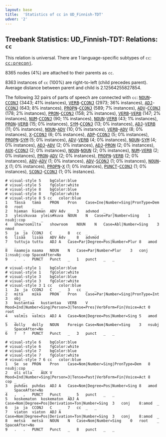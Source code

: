 ```yaml
---
layout: base
title:  'Statistics of cc in UD_Finnish-TDT'
udver: '2'
---
```


## Treebank Statistics: UD_Finnish-TDT: Relations: `cc`

This relation is universal.
There are 1 language-specific subtypes of `cc`: <tt><a href="fi_tdt-dep-cc-preconj.html">cc:preconj</a></tt>.

8365 nodes (4%) are attached to their parents as `cc`.

8363 instances of `cc` (100%) are right-to-left (child precedes parent).
Average distance between parent and child is 2.12564255827854.

The following 32 pairs of parts of speech are connected with `cc`: <tt><a href="fi_tdt-pos-NOUN.html">NOUN</a></tt>-<tt><a href="fi_tdt-pos-CCONJ.html">CCONJ</a></tt> (3443; 41% instances), <tt><a href="fi_tdt-pos-VERB.html">VERB</a></tt>-<tt><a href="fi_tdt-pos-CCONJ.html">CCONJ</a></tt> (2973; 36% instances), <tt><a href="fi_tdt-pos-ADJ.html">ADJ</a></tt>-<tt><a href="fi_tdt-pos-CCONJ.html">CCONJ</a></tt> (643; 8% instances), <tt><a href="fi_tdt-pos-PROPN.html">PROPN</a></tt>-<tt><a href="fi_tdt-pos-CCONJ.html">CCONJ</a></tt> (589; 7% instances), <tt><a href="fi_tdt-pos-ADV.html">ADV</a></tt>-<tt><a href="fi_tdt-pos-CCONJ.html">CCONJ</a></tt> (178; 2% instances), <tt><a href="fi_tdt-pos-PRON.html">PRON</a></tt>-<tt><a href="fi_tdt-pos-CCONJ.html">CCONJ</a></tt> (158; 2% instances), <tt><a href="fi_tdt-pos-VERB.html">VERB</a></tt>-<tt><a href="fi_tdt-pos-VERB.html">VERB</a></tt> (147; 2% instances), <tt><a href="fi_tdt-pos-NUM.html">NUM</a></tt>-<tt><a href="fi_tdt-pos-CCONJ.html">CCONJ</a></tt> (90; 1% instances), <tt><a href="fi_tdt-pos-NOUN.html">NOUN</a></tt>-<tt><a href="fi_tdt-pos-VERB.html">VERB</a></tt> (43; 1% instances), <tt><a href="fi_tdt-pos-PRON.html">PRON</a></tt>-<tt><a href="fi_tdt-pos-VERB.html">VERB</a></tt> (15; 0% instances), <tt><a href="fi_tdt-pos-SYM.html">SYM</a></tt>-<tt><a href="fi_tdt-pos-CCONJ.html">CCONJ</a></tt> (13; 0% instances), <tt><a href="fi_tdt-pos-ADJ.html">ADJ</a></tt>-<tt><a href="fi_tdt-pos-VERB.html">VERB</a></tt> (11; 0% instances), <tt><a href="fi_tdt-pos-NOUN.html">NOUN</a></tt>-<tt><a href="fi_tdt-pos-ADV.html">ADV</a></tt> (10; 0% instances), <tt><a href="fi_tdt-pos-VERB.html">VERB</a></tt>-<tt><a href="fi_tdt-pos-ADV.html">ADV</a></tt> (8; 0% instances), <tt><a href="fi_tdt-pos-X.html">X</a></tt>-<tt><a href="fi_tdt-pos-CCONJ.html">CCONJ</a></tt> (6; 0% instances), <tt><a href="fi_tdt-pos-ADP.html">ADP</a></tt>-<tt><a href="fi_tdt-pos-CCONJ.html">CCONJ</a></tt> (5; 0% instances), <tt><a href="fi_tdt-pos-PROPN.html">PROPN</a></tt>-<tt><a href="fi_tdt-pos-SYM.html">SYM</a></tt> (5; 0% instances), <tt><a href="fi_tdt-pos-ADV.html">ADV</a></tt>-<tt><a href="fi_tdt-pos-VERB.html">VERB</a></tt> (4; 0% instances), <tt><a href="fi_tdt-pos-NOUN.html">NOUN</a></tt>-<tt><a href="fi_tdt-pos-SYM.html">SYM</a></tt> (4; 0% instances), <tt><a href="fi_tdt-pos-ADJ.html">ADJ</a></tt>-<tt><a href="fi_tdt-pos-ADV.html">ADV</a></tt> (2; 0% instances), <tt><a href="fi_tdt-pos-ADJ.html">ADJ</a></tt>-<tt><a href="fi_tdt-pos-PRON.html">PRON</a></tt> (2; 0% instances), <tt><a href="fi_tdt-pos-AUX.html">AUX</a></tt>-<tt><a href="fi_tdt-pos-CCONJ.html">CCONJ</a></tt> (2; 0% instances), <tt><a href="fi_tdt-pos-NOUN.html">NOUN</a></tt>-<tt><a href="fi_tdt-pos-NOUN.html">NOUN</a></tt> (2; 0% instances), <tt><a href="fi_tdt-pos-NUM.html">NUM</a></tt>-<tt><a href="fi_tdt-pos-VERB.html">VERB</a></tt> (2; 0% instances), <tt><a href="fi_tdt-pos-PRON.html">PRON</a></tt>-<tt><a href="fi_tdt-pos-ADV.html">ADV</a></tt> (2; 0% instances), <tt><a href="fi_tdt-pos-PROPN.html">PROPN</a></tt>-<tt><a href="fi_tdt-pos-VERB.html">VERB</a></tt> (2; 0% instances), <tt><a href="fi_tdt-pos-ADV.html">ADV</a></tt>-<tt><a href="fi_tdt-pos-ADV.html">ADV</a></tt> (1; 0% instances), <tt><a href="fi_tdt-pos-ADV.html">ADV</a></tt>-<tt><a href="fi_tdt-pos-SCONJ.html">SCONJ</a></tt> (1; 0% instances), <tt><a href="fi_tdt-pos-NOUN.html">NOUN</a></tt>-<tt><a href="fi_tdt-pos-X.html">X</a></tt> (1; 0% instances), <tt><a href="fi_tdt-pos-PROPN.html">PROPN</a></tt>-<tt><a href="fi_tdt-pos-X.html">X</a></tt> (1; 0% instances), <tt><a href="fi_tdt-pos-PUNCT.html">PUNCT</a></tt>-<tt><a href="fi_tdt-pos-CCONJ.html">CCONJ</a></tt> (1; 0% instances), <tt><a href="fi_tdt-pos-SCONJ.html">SCONJ</a></tt>-<tt><a href="fi_tdt-pos-CCONJ.html">CCONJ</a></tt> (1; 0% instances).


~~~ conllu
# visual-style 5	bgColor:blue
# visual-style 5	fgColor:white
# visual-style 8	bgColor:blue
# visual-style 8	fgColor:white
# visual-style 8 5 cc	color:blue
1	Tässä	tämä	PRON	Pron	Case=Ine|Number=Sing|PronType=Dem	0	root	_	_
2	hieman	hieman	ADV	Adv	_	3	advmod	_	_
3	yleiskuvaa	yleis#kuva	NOUN	N	Case=Par|Number=Sing	1	nsubj:cop	_	_
4	showroomilta	showroom	NOUN	N	Case=Abl|Number=Sing	3	nmod	_	_
5	ja	ja	CCONJ	C	_	8	cc	_	_
6	lisää	lisää	ADV	Adv	_	8	advmod	_	_
7	tuttuja	tuttu	ADJ	A	Case=Par|Degree=Pos|Number=Plur	8	amod	_	_
8	naamoja	naama	NOUN	N	Case=Par|Number=Plur	3	conj	1:nsubj:cop	SpaceAfter=No
9	.	.	PUNCT	Punct	_	1	punct	_	_

~~~


~~~ conllu
# visual-style 1	bgColor:blue
# visual-style 1	fgColor:white
# visual-style 3	bgColor:blue
# visual-style 3	fgColor:white
# visual-style 3 1 cc	color:blue
1	Ja	ja	CCONJ	C	_	3	cc	_	_
2	mitä	mikä	PRON	Pron	Case=Par|Number=Sing|PronType=Int	3	obj	_	_
3	kustantaa	kustantaa	VERB	V	Mood=Ind|Number=Sing|Person=3|Tense=Pres|VerbForm=Fin|Voice=Act	0	root	_	_
4	valmis	valmis	ADJ	A	Case=Nom|Degree=Pos|Number=Sing	5	amod	_	_
5	dolly	dolly	NOUN	Foreign	Case=Nom|Number=Sing	3	nsubj	_	SpaceAfter=No
6	?	?	PUNCT	Punct	_	3	punct	_	_

~~~


~~~ conllu
# visual-style 6	bgColor:blue
# visual-style 6	fgColor:white
# visual-style 7	bgColor:blue
# visual-style 7	fgColor:white
# visual-style 7 6 cc	color:blue
1	Se	se	PRON	Pron	Case=Nom|Number=Sing|PronType=Dem	8	nsubj:cop	_	_
2	oli	olla	AUX	V	Mood=Ind|Number=Sing|Person=3|Tense=Past|VerbForm=Fin|Voice=Act	8	cop	_	_
3	puhdas	puhdas	ADJ	A	Case=Nom|Degree=Pos|Number=Sing	8	amod	_	SpaceAfter=No
4	,	,	PUNCT	Punct	_	5	punct	_	_
5	koskematon	koskematon	ADJ	A	Case=Nom|Degree=Pos|Derivation=Ton|Number=Sing	3	conj	8:amod	_
6	ja	ja	CCONJ	C	_	7	cc	_	_
7	viaton	viaton	ADJ	A	Case=Nom|Degree=Pos|Derivation=Ton|Number=Sing	3	conj	8:amod	_
8	metsä	metsä	NOUN	N	Case=Nom|Number=Sing	0	root	_	SpaceAfter=No
9	.	.	PUNCT	Punct	_	8	punct	_	_

~~~


